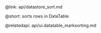 @link: api/datastore_sort.md

@short:
	sorts rows in DataTable

@relatedapi:
	api/ui.datatable_marksorting.md